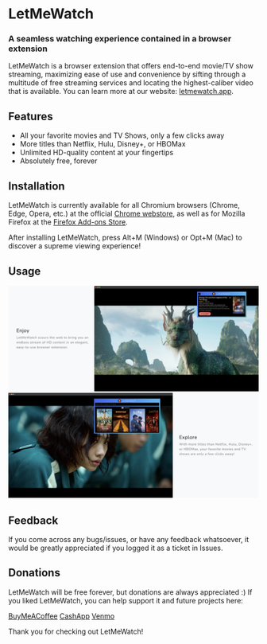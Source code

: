 # LetMeWatch
### A seamless watching experience contained in a browser extension

LetMeWatch is a browser extension that offers end-to-end movie/TV show streaming, maximizing ease of use and convenience by sifting through a multitude of free streaming services and locating the highest-caliber video that is available. You can learn more at our website: [letmewatch.app](https://letmewatch.app).

## Features

* All your favorite movies and TV Shows, only a few clicks away
* More titles than Netflix, Hulu, Disney+, or HBOMax
* Unlimited HD-quality content at your fingertips
* Absolutely free, forever

## Installation

LetMeWatch is currently available for all Chromium browsers (Chrome, Edge, Opera, etc.) at the official [Chrome webstore](https://chrome.google.com/webstore/detail/letmewatch/lalbidfnmdmafompodhbmppbpakipaah), as well as for Mozilla Firefox at the [Firefox Add-ons Store](https://addons.mozilla.org/en-US/firefox/). 

After installing LetMeWatch, press Alt+M (Windows) or Opt+M (Mac) to discover a supreme viewing experience!

## Usage

![Alt text](/Chrome/images/web_git_sc1.png)
![Alt text](/Chrome/images/web_git_sc2.png)

## Feedback 

If you come across any bugs/issues, or have any feedback whatsoever, it would be greatly appreciated if you logged it as a ticket in Issues. 

## Donations

LetMeWatch will be free forever, but donations are always appreciated :) If you liked LetMeWatch, you can help support it and future projects here:

[BuyMeACoffee](https://www.buymeacoffee.com/AddyCo) [CashApp](https://cash.app/$AddyCo1) [Venmo](https://venmo.com/AddyCo?txn=pay&note=LetMeWatch%20donation)

Thank you for checking out LetMeWatch!
